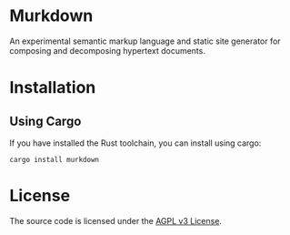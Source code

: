 # Murkdown

An experimental semantic markup language and static site generator for composing and decomposing hypertext documents.

# Installation

## Using Cargo

If you have installed the Rust toolchain, you can install using cargo:

```shell
cargo install murkdown
```

# License

The source code is licensed under the [AGPL v3 License](https://opensource.org/license/agpl-v3/).
